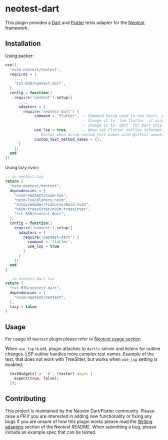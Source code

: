 # neotest-dart

This plugin provides a [Dart](https://dart.dev/) and [Flutter](https://flutter.dev/) tests adapter for the [Neotest](https://github.com/rcarriga/neotest) framework.

## Installation

Using packer:

```lua
use({
  'nvim-neotest/neotest',
  requires = {
    ...,
    'tst-038/neotest-dart',
  }
  config = function()
    require('neotest').setup({
      ...,
      adapters = {
        require('neotest-dart') {
             command = 'flutter', -- Command being used to run tests. Defaults to `flutter`
                                  -- Change it to `fvm flutter` if using FVM
                                  -- change it to `dart` for Dart only tests
             use_lsp = true,      -- When set Flutter outline information is used when constructing test name.
             -- Useful when using custom test names with @isTest annotation
             custom_test_method_names = {},
      }
    })
  end
})
```

Using lazy.nvim:

```lua
-- in neotest.lua
return {
  "nvim-neotest/neotest",
  dependencies = {
    "nvim-neotest/nvim-nio",
    "nvim-lua/plenary.nvim",
    "antoinemadec/FixCursorHold.nvim",
    "nvim-treesitter/nvim-treesitter",
    "tst-038/neotest-dart",
  },
  config = function()
    require('neotest').setup({
      adapters = {
        require('neotest-dart') {
          command = 'flutter',
          use_lsp = true
        }
      }
    })
  end
}

-- in neotest-dart.lua
return {
  "tst-038/neotest-dart",
  dependencies = {
    "nvim-neotest/neotest",
  },
  lazy = false
}
```

## Usage

For usage of `Neotest` plugin please refer to [Neotest usage section](https://github.com/nvim-neotest/neotest#usage)

When `use_lsp` is set, plugin attaches to `dartls` server and listens for outline changes. LSP outline handles more complex test names. Example of the test, that does not work with TreeSitter, but works when `use_lsp` setting is enabled:

```dart
  testWidgets('a' 'b', (tester) async {
    expect(true, false);
  });
```

## Contributing

This project is maintained by the Neovim Dart/Flutter community. Please raise a PR if you are interested in adding new functionality or fixing any bugs
If you are unsure of how this plugin works please read the [Writing adapters](https://github.com/nvim-neotest/neotest#writing-adapters) section of the Neotest README. When submitting a bug, please include an example spec that can be tested.
